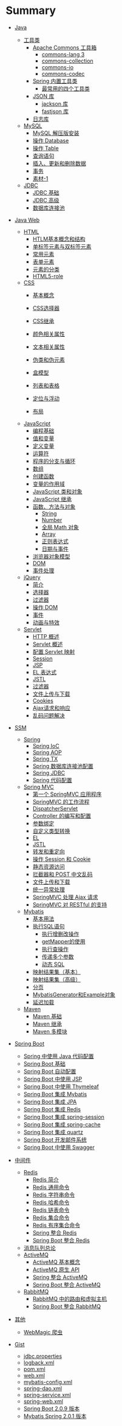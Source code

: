 ﻿# Summary

* [Java]()
    * [工具类]()
        * [Apache Commons 工具箱]()
            * [commons-lang 3](/Part-I/Utils/apache-commons/01-commons-lang3.md)
            * [commons-collection](/Part-I/Utils/apache-commons/02-commons-collections4.md)
            * [commons-io](/Part-I/Utils/apache-commons/03-commons-io.md)
            * [commons-codec](/Part-I/Utils/apache-commons/04-commons-codec.md)
        * [Spring 内置工具类]()
            * [最常用的四个工具类](/Part-I/Utils/Spring-util/01-top4.md)
        * [JSON 库]()
            * [jackson 库](/Part-I/Utils/json-jackson.md)
            * [fastjson 库](/Part-I/Utils/json-fastjson.md)
        * [日志库](/Part-I/Utils/log.md)
    * [MySQL]()
        * [MySQL 解压版安装](/Soft-install/windows/MySQL-解压版.md)
        * [操作 Database](/Part-I/SQL/mysql/01-操作Database.md)
        * [操作 Table](/Part-I/SQL/mysql/02-操作Table.md)
        * [查询语句](/Part-I/SQL/mysql/03-查询语句.md)
        * [插入、更新和删除数据](/Part-I/SQL/mysql/04-CUD.md)
        * [事务](/Part-I/SQL/mysql/06-事务.md)
        * [素材-1](/Part-I/SQL/mysql/素材/01-数据库素材1.md)
    * [JDBC]()
        * [JDBC 基础](/Part-I/SQL/jdbc/01-JDBC基础.md)
        * [JDBC 高级](/Part-I/SQL/jdbc/02-JDBC高级.md)
        * [数据库连接池](/Part-I/SQL/jdbc/03-数据库连接池.md)

* [Java Web]()
    * [HTML]()
        * [HTLM基本概念和结构](/Part-I/Web/HTML/01-HTLM基本概念和结构.md)
        * [单标签元素与双标签元素](/Part-I/Web/HTML/02-单标签元素与双标签元素.md)
        * [常用元素](/Part-I/Web/HTML/03-常用元素.md)
        * [表单元素](/Part-I/Web/HTML/08-表单元素.md)
        * [元素的分类](/Part-I/Web/HTML/09-元素的分类.md)
        * [HTML5-role](/Part-I/Web/HTML/10.HTML5-role.md)
    * [CSS]()
        * [基本概念](/Part-I/Web/CSS/01-基本概念.md)
        
        * [CSS选择器](/Part-I/Web/CSS/02-CSS选择器.md)
        * [CSS继承](/Part-I/Web/CSS/03-CSS继承.md)
        * [颜色相关属性](/Part-I/Web/CSS/04-颜色相关属性.md)
        * [文本相关属性](/Part-I/Web/CSS/05-文本相关属性.md)
        * [伪类和伪元素](/Part-I/Web/CSS/06-伪类和伪元素.md)
        * [盒模型](/Part-I/Web/CSS/07-盒模型.md)
        * [列表和表格](/Part-I/Web/CSS/08-列表和表格.md)
        * [定位与浮动](/Part-I/Web/CSS/09-定位与浮动.md)
        * [布局](/Part-I/Web/CSS/10-布局.md)
    * [JavaScript]()
        * [编程基础](/Part-I/Web/JavaScript/01-编程基础.md)
        * [值和变量](/Part-I/Web/JavaScript/02-值和变量.md)
        * [定义变量](/Part-I/Web/JavaScript/03-定义变量.md)
        * [运算符](/Part-I/Web/JavaScript/04-JavaScript中的运算符.md)
        * [程序的分支与循环](/Part-I/Web/JavaScript/05-JavaScript中的程序分支与循环.md)
        * [数组](/Part-I/Web/JavaScript/06-数组.md)
        * [创建函数](/Part-I/Web/JavaScript/07-创建函数.md)
        * [变量的作用域](/Part-I/Web/JavaScript/08-变量的作用域.md)
        * [JavaScript 类和对象](/Part-I/Web/JavaScript/09-JavaScript类和对象.md)
        * [JavaScript 继承](/Part-I/Web/JavaScript/10-JavaScript继承.md)
        * [函数、方法与对象](/Part-I/Web/JavaScript/11-函数_方法与对象/README.md)
            * [String](/Part-I/Web/JavaScript/11-函数_方法与对象/1.String类.md) 
            * [Number](/Part-I/Web/JavaScript/11-函数_方法与对象/2.Number类.md)
            * [全局 Math 对象](/Part-I/Web/JavaScript/11-函数_方法与对象/3.全局Math对象.md)
            * [Array](/Part-I/Web/JavaScript/11-函数_方法与对象/4.Array对象.md)
            * [正则表达式](/Part-I/Web/JavaScript/11-函数_方法与对象/5.RegExp对象.md)
            * [日期与事件](/Part-I/Web/JavaScript/11-函数_方法与对象/6.日期与时间.md)
        * [浏览器对象模型](/Part-I/Web/JavaScript/12-浏览器对象模型.md)
        * [DOM](/Part-I/Web/JavaScript/13-DOM.md)
        * [事件处理](/Part-I/Web/JavaScript/14-事件处理.md)
    * [jQuery]()
        * [简介](/Part-I/Web/JQuery/00-简介.md)
        * [选择器](/Part-I/Web/JQuery/01-选择器.md)
        * [过滤器](/Part-I/Web/JQuery/02-过滤器.md)
        * [操作 DOM](/Part-I/Web/JQuery/03-操作DOM.md)
        * [事件](/Part-I/Web/JQuery/04-事件.md)
        * [动画与特效](/Part-I/Web/JQuery/05-动画与特效.md)
    * [Servlet]()
        * [HTTP 概述](/Part-I/Servlet/00-HTTP概述.md)
        * [Servlet 概述](/Part-I/Servlet/01-Servlet.md)
        * [配置 Servlet 映射](/Part-I/Servlet/02-ServletMapping.md)
        * [Session](/Part-I/Servlet/03-Session.md)
        * [JSP](/Part-I/Servlet/Servlet/04-JSP.md)
        * [EL 表达式](/Part-I/Servlet/05-EL.md)
        * [JSTL](/Part-I/Servlet/06-JSTL.md)
        * [过滤器](/Part-I/Servlet/07-过滤器.md)
        * [文件上传与下载](/Part-I/Servlet/08-文件上传与下载.md)
        * [Cookies](/Part-I/Servlet/09-Cookie.md)
        * [Ajax请求和响应](/Part-I/Servlet/10-Ajax请求和响应.md)
        * [乱码问题解决](/Part-I/Servlet/11-乱码问题.md)


* [SSM]()
    * [Spring]()
        * [Spring IoC](/Part-I/Spring/01-IoC.md)
        * [Spring AOP](/Part-I/Spring/02-AOP.md)
        * [Spring TX](/Part-I/Spring/03-tx.md)
        * [Spring 数据库连接池配置](/part-I/Spring/05-spring-datasource.md)
        * [Spring JDBC](/Part-I/Spring/06-spring-jdbc.md)
        * [Spring 代码配置](/Part-I/Spring/07-spring-code-config.md)
    * [Spring MVC]()
        * [第一个 SpringMVC 应用程序](/Part-I/Springmvc/01-第一个SpringMVC.md)
        * [SpringMVC 的工作流程](/Part-I/Springmvc/02-工作流程.md)
        * [DispatcherServlet](/Part-I/Springmvc/03-DispatcherServlet.md)
        * [Controller 的编写和配置](/Part-I/Springmvc/04-Controller.md)
        * [参数绑定](/Part-I/Springmvc/05-参数绑定.md)
        * [自定义类型转换](/Part-I/Springmvc/06-自定义类型转换.md)
        * [EL](/Part-I/Servlet/05-EL.md)
        * [JSTL](/Part-I/Servlet/06-JSTL.md)
        * [转发和重定向](/Part-I/Springmvc/07-转发和重定向.md)
        * [操作 Session 和 Cookie](/Part-I/Springmvc/08-Session和Cookie.md)
        * [静态资源访问](/Part-I/Springmvc/09-静态资源访问.md)
        * [拦截器和 POST 中文乱码](/Part-I/Springmvc/10-拦截器.md)
        * [文件上传和下载](/Part-I/Springmvc/11-文件上传和下载.md)
        * [统一异常处理](/Part-I/Springmvc/12-统一异常处理.md)
        * [SpringMVC 处理 Ajax 请求](/Part-I/Springmvc/13-Ajax.md)
        * [SpringMVC 对 RESTful 的支持](/Restful/03-springmvc-restful.md)
    * [Mybatis]()
        * [基本用法](/Part-I/mybatis/01-基本用法.md)
        * [执行SQL语句](/Part-I/mybatis/02-执行SQL语句/README.md)
            * [执行增删改操作](/Part-I/mybatis/02-执行SQL语句/01-增删改.md)
            * [getMapper的使用](/Part-I/mybatis/02-执行SQL语句/02-getMapper.md)
            * [执行查操作](/Part-I/mybatis/02-执行SQL语句/03-查.md)
            * [传递多个参数](/Part-I/mybatis/02-执行SQL语句/04-传递多个参数.md)
            * [动态 SQL](/Part-I/mybatis/02-执行SQL语句/05-动态SQL.md)
        * [映射结果集（基本）](/Part-I/mybatis/03-映射结果集.md)
        * [映射结果集（高级）](/Part-I/mybatis/03-映射结果集-关系.md)
        * [分页](/Part-I/mybatis/04-分页.md)
        * [MybatisGenerator和Example对象](/Part-I/mybatis/05-Generator_Example.md)
        * [延迟加载](/Part-I/mybatis/06-延迟加载.md)
    * [Maven]()
        * [Maven 基础](/Part-I/Maven/01-Maven.md)
        * [Maven 继承](/Part-I/Maven/02-Maven继承.md)
        * [Maven 多模块](/Part-I/Maven/03-Maven多模块.md)


* [Spring Boot]()
    * [Spring 中使用 Java 代码配置](/Part-II/spring-boot/02-Java代码配置.md)
    * [Spring Boot 基础](/Part-II/spring-boot/01-基础.md)
    * [Spring Boot 自动配置](/Part-II/spring-boot/03-自动配置.md)
    * [Spring Boot 中使用 JSP](/Part-II/spring-boot/04-spring-boot-jsp.md)
    * [Spring Boot 中使用 Thymeleaf](/Part-II/spring-boot/05-thymeleaf基础.md)
    * [Spring Boot 集成 Mybatis](/Part-II/spring-boot/06-spring-boot-mybatis.md)
    * [Spring Boot 集成 JPA](/Part-II/spring-boot/07-spring-boot-jpa.md)
    * [Spring Boot 集成 Redis](/Part-II/spring-boot/08-spring-boot-redis.md)
    * [Spring Boot 集成 spring-session](/Part-II/spring-boot/09-spring-session.md)
    * [Spring Boot 集成 spring-cache](/Part-II/spring-boot/10-spring-cache.md)
    * [Spring Boot 集成 quartz](/Part-II/spring-boot/11-spring-boot-quartz.md)
    * [Spring Boot 开发邮件系统](/Part-II/spring-boot/12-spring-boot-mail.md)
    * [Spring Boot 中使用 Swagger](/Part-II/spring-boot/13-spring-boot-swagger.md)



* [中间件]()
    * [Redis]()
        * [Redis 简介](/Part-II/middleware/nosql/redis/01-简介.md)
        * [Redis 通用命令](/Part-II/middleware/nosql/redis/02-通用命令.md)
        * [Redis 字符串命令](/Part-II/middleware/nosql/redis/03-字符串命令.md)
        * [Redis 哈希命令](/Part-II/middleware/nosql/redis/04-哈希命令.md)
        * [Redis 链表命令](/Part-II/middleware/nosql/redis/05-链表命令.md)
        * [Redis 集合命令](/Part-II/middleware/nosql/redis/06-集合命令.md)
        * [Redis 有序集合命令](/Part-II/middleware/nosql/redis/07-有序集合命令.md)
        * [Spring 整合 Redis](/Part-II/middleware/nosql/redis/08-spring-redis.md)
        * [Spring Boot 整合 Redis](/Part-II/spring-boot/08-spring-boot-redis.md)
    * [消息队列总论](/Part-II/middleware/message-queue/README.md) 
    * [ActiveMQ]()
        * [ActiveMQ 基本概念](/Part-II/middleware/message-queue/activemq/01-简介.md) 
        * [ActiveMQ 原生 API](/Part-II/middleware/message-queue/activemq/02-java-activemq.md) 
        * [Spring 整合 ActiveMQ](/Part-II/middleware/message-queue/activemq/03-spring-activemq.md) 
        * [Spring Boot 整合 ActiveMQ](/Part-II/middleware/message-queue/activemq/04-spring-boot-activemq.md) 
    * [RabbitMQ]()
        * [RabbitMQ 中的路由和虚拟主机](/Part-II/middleware/message-queue/rabbitmq/01-路由-虚拟主机.md) 
        * [Spring Boot 整合 RabbitMQ](/Part-II/middleware/message-queue/rabbitmq/02-spring-boot-rabbitmq.md)


* [其他]()
    * [WebMagic 爬虫](/Part-I/99-webmagic爬虫.md)


* [Gist]()
    * [jdbc.properties](/Part-I/Gist/jdbc.properties.md)
    * [logback.xml](/Part-I/Gist/logback.xml.md)
    * [pom.xml](/Part-I/Gist/pom.xml.md)
    * [web.xml](/Part-I/Gist/web.xml.md)
    * [mybatis-config.xml](/Part-I/Gist/mybatis-config.xml.md)
    * [spring-dao.xml](/Part-I/Gist/spring-dao.xml.md)
    * [spring-service.xml](/Part-I/Gist/spring-service.xml.md)
    * [spring-web.xml](/Part-I/Gist/spring-web.xml.md)
    * [Spring Boot 2.0.9 版本](/Part-I/Gist/dependencies.spring-boot-2.0.9.md)
    * [Mybatis Spring 2.0.1 版本](/Part-I/Gist/dependencies.mybatis-spring-boot-2.0.1.md)
